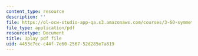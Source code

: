 ```yaml
---
content_type: resource
description: ''
file: https://ol-ocw-studio-app-qa.s3.amazonaws.com/courses/3-60-symmetry-structure-and-tensor-properties-of-materials-fall-2005/4453c7ccc44f7e60256752d285e7a819_kYgBLGwuBpw.pdf
file_type: application/pdf
resourcetype: Document
title: 3play pdf file
uid: 4453c7cc-c44f-7e60-2567-52d285e7a819
---
```

